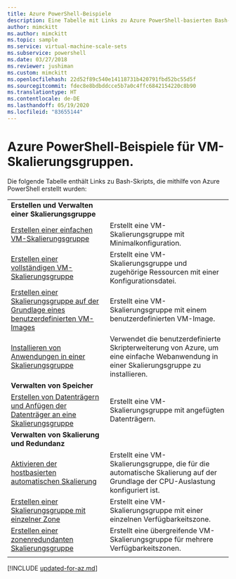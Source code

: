 ```yaml
---
title: Azure PowerShell-Beispiele
description: Eine Tabelle mit Links zu Azure PowerShell-basierten Bash-Beispielskripts (etwa zum Erstellen und Verwalten einer Skalierungsgruppe)
author: mimckitt
ms.author: mimckitt
ms.topic: sample
ms.service: virtual-machine-scale-sets
ms.subservice: powershell
ms.date: 03/27/2018
ms.reviewer: jushiman
ms.custom: mimckitt
ms.openlocfilehash: 22d52f89c540e14118731b420791fbd52bc55d5f
ms.sourcegitcommit: fdec8e8bdbddcce5b7a0c4ffc6842154220c8b90
ms.translationtype: HT
ms.contentlocale: de-DE
ms.lasthandoff: 05/19/2020
ms.locfileid: "83655144"
---
```

# <a name="azure-powershell-samples-for-virtual-machine-scale-sets"></a>Azure PowerShell-Beispiele für VM-Skalierungsgruppen.

Die folgende Tabelle enthält Links zu Bash-Skripts, die mithilfe von Azure PowerShell erstellt wurden:

| | |
|---|---|
|**Erstellen und Verwalten einer Skalierungsgruppe**||
| [Erstellen einer einfachen VM-Skalierungsgruppe](scripts/powershell-sample-create-simple-scale-set.md?toc=%2fpowershell%2fazure%2ftoc.json) | Erstellt eine VM-Skalierungsgruppe mit Minimalkonfiguration. |
| [Erstellen einer vollständigen VM-Skalierungsgruppe](scripts/powershell-sample-create-complete-scale-set.md?toc=%2fpowershell%2fazure%2ftoc.json) | Erstellt eine VM-Skalierungsgruppe und zugehörige Ressourcen mit einer Konfigurationsdatei. |
| [Erstellen einer Skalierungsgruppe auf der Grundlage eines benutzerdefinierten VM-Images](scripts/powershell-sample-create-scale-set-from-custom-image.md?toc=%2fpowershell%2fmodule%2ftoc.json) | Erstellt eine VM-Skalierungsgruppe mit einem benutzerdefinierten VM-Image. |
| [Installieren von Anwendungen in einer Skalierungsgruppe](scripts/powershell-sample-install-apps.md?toc=%2fpowershell%2fmodule%2ftoc.json) | Verwendet die benutzerdefinierte Skripterweiterung von Azure, um eine einfache Webanwendung in einer Skalierungsgruppe zu installieren. |
|**Verwalten von Speicher**||
| [Erstellen von Datenträgern und Anfügen der Datenträger an eine Skalierungsgruppe](scripts/powershell-sample-attach-disks.md?toc=%2fpowershell%2fmodule%2ftoc.json) | Erstellt eine VM-Skalierungsgruppe mit angefügten Datenträgern. |
|**Verwalten von Skalierung und Redundanz**||
| [Aktivieren der hostbasierten automatischen Skalierung](scripts/powershell-sample-enable-autoscale.md?toc=%2fpowershell%2fazure%2ftoc.json) | Erstellt eine VM-Skalierungsgruppe, die für die automatische Skalierung auf der Grundlage der CPU-Auslastung konfiguriert ist. |
| [Erstellen einer Skalierungsgruppe mit einzelner Zone](scripts/powershell-single-av-zone-scale-set.md?toc=%2fpowershell%2fazure%2ftoc.json) | Erstellt eine VM-Skalierungsgruppe mit einer einzelnen Verfügbarkeitszone. |
| [Erstellen einer zonenredundanten Skalierungsgruppe](scripts/powershell-sample-zone-redundant-scale-set.md?toc=%2fpowershell%2fazure%2ftoc.json) | Erstellt eine übergreifende VM-Skalierungsgruppe für mehrere Verfügbarkeitszonen. |
| | |


[!INCLUDE [updated-for-az.md](../../includes/updated-for-az.md)]    
